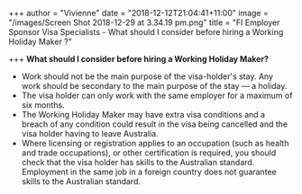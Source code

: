 +++
author = "Vivienne"
date = "2018-12-12T21:04:41+11:00"
image = "/images/Screen Shot 2018-12-29 at 3.34.19 pm.png"
title = "FI Employer Sponsor Visa Specialists - What should I consider before hiring a Working Holiday Maker ?"

+++
**What should I consider before hiring a Working Holiday Maker?**

* Work should not be the main purpose of the visa-holder's stay. Any work should be secondary to the main purpose of the stay — a holiday.
* The visa holder can only work with the same employer for a maximum of six months.
* The Working Holiday Maker may have extra visa conditions and a breach of any condition could result in the visa being cancelled and the visa holder having to leave Australia.
* Where licensing or registration applies to an occupation (such as health and trade occupations), or other certification is required, you should check that the visa holder has skills to the Australian standard. Employment in the same job in a foreign country does not guarantee skills to the Australian standard.